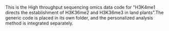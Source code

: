 This is the High throughput sequencing omics data code for "H3K4me1 directs the establishment of H3K36me2 and H3K36me3 in land plants".The generic code is placed in its own folder, and the personalized analysis method is integrated separately.
